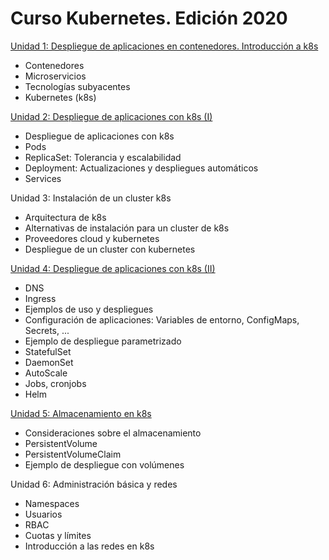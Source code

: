 # Curso Kubernetes. Edición 2020

[Unidad 1: Despliegue de aplicaciones en contenedores. Introducción a k8s](unidad1)

* Contenedores
* Microservicios
* Tecnologías subyacentes
* Kubernetes (k8s)

[Unidad 2: Despliegue de aplicaciones con k8s (I)](unidad2)

* Despliegue de aplicaciones con k8s
* Pods
* ReplicaSet: Tolerancia y escalabilidad
* Deployment: Actualizaciones y despliegues automáticos
* Services

Unidad 3: Instalación de un cluster k8s

* Arquitectura de k8s
* Alternativas de instalación para un cluster de k8s
* Proveedores cloud y kubernetes
* Despliegue de un cluster con kubernetes

[Unidad 4: Despliegue de aplicaciones con k8s (II)](unidad4)

* DNS
* Ingress
* Ejemplos de uso y despliegues
* Configuración de aplicaciones: Variables de entorno, ConfigMaps, Secrets, ...
* Ejemplo de despliegue parametrizado
* StatefulSet
* DaemonSet
* AutoScale
* Jobs, cronjobs
* Helm

[Unidad 5: Almacenamiento en k8s](unidad5)

* Consideraciones sobre el almacenamiento
* PersistentVolume
* PersistentVolumeClaim
* Ejemplo de despliegue con volúmenes

Unidad 6: Administración básica y redes

* Namespaces
* Usuarios
* RBAC
* Cuotas y límites
* Introducción a las redes en k8s

